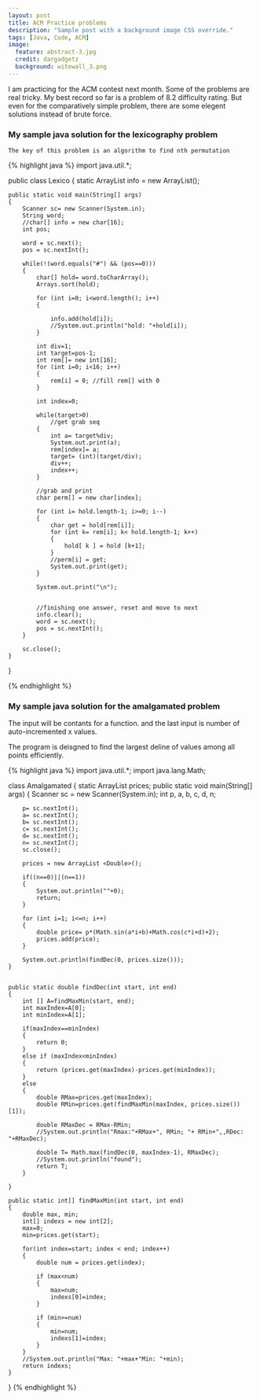 ```yaml
---
layout: post
title: ACM Practice problems
description: "Sample post with a background image CSS override."
tags: [Java, Code, ACM]
image:
  feature: abstract-3.jpg
  credit: dargadgetz
  background: witewall_3.png
---
```


I am practicing for the ACM contest next month. Some of the problems are real tricky. My best record so far 
is a problem of 8.2 difficulty rating. But even for the comparatively simple problem, there are some elegent 
solutions instead of brute force.

### My sample java solution for the lexicography problem
	
	The key of this problem is an algorithm to find nth permutation

{% highlight java %}
import java.util.*;

public class Lexico 
{
	static ArrayList<Character> info = new ArrayList<Character>();
	
	public static void main(String[] args)
	{
		Scanner sc= new Scanner(System.in);
		String word;
		//char[] info = new char[16];
		int pos;
		
		word = sc.next();
		pos = sc.nextInt();
		
		while(!(word.equals("#") && (pos==0)))
		{
			char[] hold= word.toCharArray();
			Arrays.sort(hold);
			
			for (int i=0; i<word.length(); i++)
			{
				
				info.add(hold[i]);
				//System.out.println("hold: "+hold[i]);
			}
			
			int div=1;
			int target=pos-1;
			int rem[]= new int[16];
			for (int i=0; i<16; i++)
			{
				rem[i] = 0; //fill rem[] with 0
			}
			
			int index=0;
			
			while(target>0)
				//get grab seq
			{
				int a= target%div;
				System.out.print(a);
				rem[index]= a;
				target= (int)(target/div);
				div++;
				index++;
			}
			
			//grab and print
			char perm[] = new char[index];

			for (int i= hold.length-1; i>=0; i--)
			{
				char get = hold[rem[i]];
				for (int k= rem[i]; k< hold.length-1; k++)
				{
					hold[ k ] = hold [k+1];
				}
				//perm[i] = get;
				System.out.print(get);
			}
			
			System.out.print("\n");

			
			//finishing one answer, reset and move to next
			info.clear();
			word = sc.next();
			pos = sc.nextInt();
		}
		
		sc.close();
	}

}


{% endhighlight %}





### My sample java solution for the amalgamated problem

The input will be contants for a function. and the last input is number of auto-incremented x values.

The program is deisgned to find the largest deline of values among all points efficiently.

{% highlight java %}
import java.util.*;
import java.lang.Math;

class Amalgamated
{
	static ArrayList<Double> prices;
	public static void main(String[] args)
	{
		Scanner sc = new Scanner(System.in);
		int p, a, b, c, d, n;

		p= sc.nextInt();
		a= sc.nextInt();
		b= sc.nextInt();
		c= sc.nextInt();
		d= sc.nextInt();
		n= sc.nextInt();
		sc.close();
		
		prices = new ArrayList <Double>();

		if((n==0)||(n==1))
		{
			System.out.println(""+0);
			return;
		}

		for (int i=1; i<=n; i++)
		{
			double price= p*(Math.sin(a*i+b)+Math.cos(c*i+d)+2);
			prices.add(price);
		}
		
		System.out.println(findDec(0, prices.size()));
	}

	
	public static double findDec(int start, int end)
	{
		int [] A=findMaxMin(start, end);
		int maxIndex=A[0];
		int minIndex=A[1];
		
		if(maxIndex==minIndex)
		{
			return 0;
		}
		else if (maxIndex<minIndex)
		{
			return (prices.get(maxIndex)-prices.get(minIndex));
		}
		else
		{
			double RMax=prices.get(maxIndex);
			double RMin=prices.get(findMaxMin(maxIndex, prices.size())[1]);
			
			double RMaxDec = RMax-RMin;
			//System.out.println("Rmax:"+RMax+", RMin; "+ RMin+",,RDec: "+RMaxDec);

			double T= Math.max(findDec(0, maxIndex-1), RMaxDec);
			//System.out.println("found");
			return T;
		}
		
	}

	public static int[] findMaxMin(int start, int end)
	{
		double max, min;
		int[] indexs = new int[2];
		max=0;
		min=prices.get(start);

		for(int index=start; index < end; index++)
		{
			double num = prices.get(index);
			
			if (max<num)
			{
				max=num;
				indexs[0]=index;
			}

			if (min>=num)
			{
				min=num;
				indexs[1]=index;
			}
		}
		//System.out.println("Max: "+max+"Min: "+min);
		return indexs;
	}
}
{% endhighlight %}

